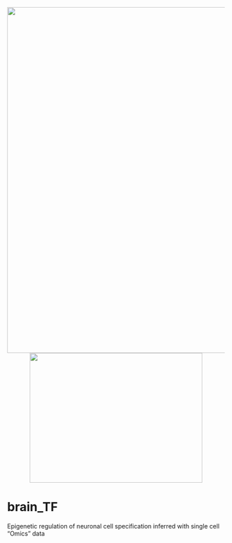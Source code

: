 <div align=center><img width="1000" height="800" src="https://github.com/Gavin-Yinld/brain_TF/tree/master/Figures/cover.png"/></div>

<div align=center><img width="400" height="300" src="https://github.com/Gavin-Yinld/brain_TF/tree/master/Figures/cover1.png"/></div>

# brain_TF
Epigenetic regulation of neuronal cell specification inferred with single cell “Omics” data
